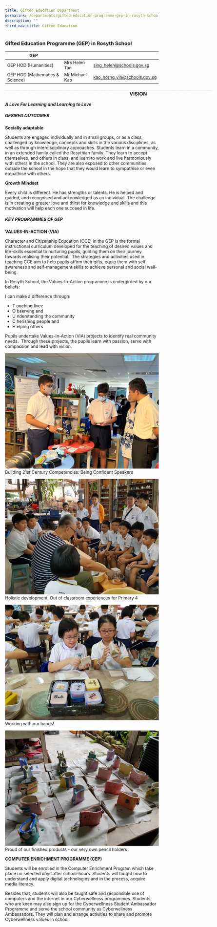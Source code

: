 ```yaml
---
title: Gifted Education Department
permalink: /departments/gifted-education-programme-gep-in-rosyth-school/
description: ""
third_nav_title: Gifted Education
---
```

### Gifted Education Programme (GEP) in Rosyth School

| GEP |  | |
| -------- | -------- | -------- |
| GEP HOD (Humanities) | Mrs Helen Tan | sing_helen@schools.gov.sg |
| GEP HOD (Mathematics & Science) | Mr Michael Kao | kao_horng_yih@schools.gov.sg |

<div style="line-height: 19.6px; width: 408px; float: left;"><div style="margin-top: 8px; margin-bottom: 8px; line-height: 19.6px; width: 680px; border-bottom: 1px dashed rgb(204, 204, 204); height: 1px; clear: both;"></div></div>

### VISION

***A Love For Learning and Learning to Love***

##### DESIRED OUTCOMES <br> 

**Socially adaptable**

Students are engaged individually and in small groups, or as a class, challenged by knowledge, concepts and skills in the various disciplines, as well as through interdisciplinary approaches. Students learn in a community, in an extended family called the Rosythian family. They learn to accept themselves, and others in class, and learn to work and live harmoniously with others in the school. They are also exposed to other communities outside the school in the hope that they would learn to sympathise or even empathise with others.

**Growth Mindset**

Every child is different. He has strengths or talents. He is helped and guided, and recognised and acknowledged as an individual. The challenge is in creating a greater love and thirst for knowledge and skills and this motivation will help each one succeed in life.


##### KEY PROGRAMMES OF GEP <br> 

**VALUES-IN-ACTION (VIA)** <br>

Character and Citizenship Education (CCE) in the GEP is the formal instructional curriculum developed for the teaching of desired values and life-skills essential to nurturing pupils, guiding them on their journey towards realising their potential.  The strategies and activities used in teaching CCE aim to help pupils affirm their gifts, equip them with self-awareness and self-management skills to achieve personal and social well-being.

In Rosyth School, the Values-In-Action programme is undergirded by our beliefs:

I can make a difference through:
* T ouching livee
* O bserving and
* U nderstanding the community
* C herishing people and
* H elping others

Pupils undertake Values-In-Action (VIA) projects to identify real community needs.  Through these projects, the pupils learn with passion, serve with compassion and lead with vision.

![](/images/ge1.jpg)
Building 21st Century Competencies: Being Confident Speakers

![](/images/ge2.jpg)
Holistic development: Out of classroom experiences for Primary 4

![](/images/ge3.jpg)
Working with our hands!

![](/images/ge4.jpg)
Proud of our finished products - our very own pencil holders

**COMPUTER ENRICHMENT PROGRAMME (CEP)**

Students will be enrolled in the Computer Enrichment Program which take place on selected days after school-hours. Students will taught how to understand and apply digital technologies and in the process, acquire media literacy.

Besides that, students will also be taught safe and responsible use of computers and the internet in our Cyberwellness programmes. Students who are keen may also sign up for the Cyberwellness Student Ambassador Programme and serve the school community as Cyberwellness Ambassadors. They will plan and arrange activities to share and promote Cyberwellness values in school.